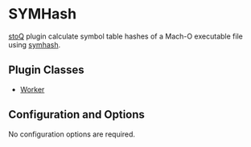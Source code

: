 # SYMHash

[stoQ](https://stoq-framework.readthedocs.io/en/v2/index.html) plugin calculate symbol table hashes of a Mach-O executable file using [symhash](https://github.com/threatstream/symhash).

## Plugin Classes

- [Worker](https://stoq-framework.readthedocs.io/en/v2/dev/workers.html)

## Configuration and Options

No configuration options are required.
